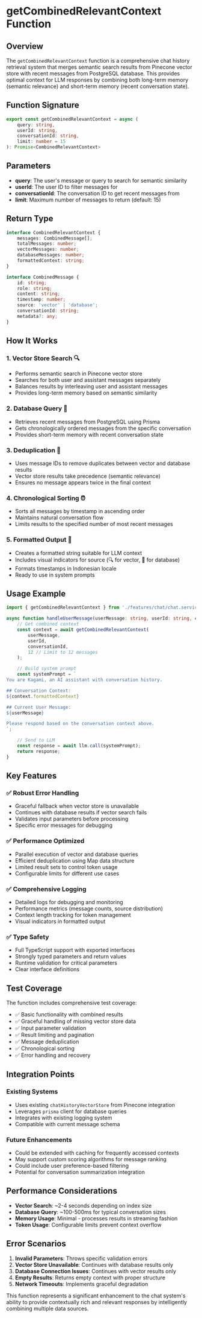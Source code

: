 # getCombinedRelevantContext Function

## Overview

The `getCombinedRelevantContext` function is a comprehensive chat history retrieval system that merges semantic search results from Pinecone vector store with recent messages from PostgreSQL database. This provides optimal context for LLM responses by combining both long-term memory (semantic relevance) and short-term memory (recent conversation state).

## Function Signature

```typescript
export const getCombinedRelevantContext = async (
    query: string,
    userId: string,
    conversationId: string,
    limit: number = 15
): Promise<CombinedRelevantContext>
```

## Parameters

- **query**: The user's message or query to search for semantic similarity
- **userId**: The user ID to filter messages for
- **conversationId**: The conversation ID to get recent messages from  
- **limit**: Maximum number of messages to return (default: 15)

## Return Type

```typescript
interface CombinedRelevantContext {
    messages: CombinedMessage[];
    totalMessages: number;
    vectorMessages: number;
    databaseMessages: number;
    formattedContext: string;
}

interface CombinedMessage {
    id: string;
    role: string;
    content: string;
    timestamp: number;
    source: 'vector' | 'database';
    conversationId: string;
    metadata?: any;
}
```

## How It Works

### 1. **Vector Store Search** 🔍
- Performs semantic search in Pinecone vector store
- Searches for both user and assistant messages separately
- Balances results by interleaving user and assistant messages
- Provides long-term memory based on semantic similarity

### 2. **Database Query** 📝
- Retrieves recent messages from PostgreSQL using Prisma
- Gets chronologically ordered messages from the specific conversation
- Provides short-term memory with recent conversation state

### 3. **Deduplication** 🔄
- Uses message IDs to remove duplicates between vector and database results
- Vector store results take precedence (semantic relevance)
- Ensures no message appears twice in the final context

### 4. **Chronological Sorting** ⏰
- Sorts all messages by timestamp in ascending order
- Maintains natural conversation flow
- Limits results to the specified number of most recent messages

### 5. **Formatted Output** 📝
- Creates a formatted string suitable for LLM context
- Includes visual indicators for source (🔍 for vector, 📝 for database)
- Formats timestamps in Indonesian locale
- Ready to use in system prompts

## Usage Example

```typescript
import { getCombinedRelevantContext } from './features/chat/chat.service';

async function handleUserMessage(userMessage: string, userId: string, conversationId: string) {
    // Get combined context
    const context = await getCombinedRelevantContext(
        userMessage,
        userId,
        conversationId,
        12 // Limit to 12 messages
    );

    // Build system prompt
    const systemPrompt = `
You are Kagami, an AI assistant with conversation history.

## Conversation Context:
${context.formattedContext}

## Current User Message:
${userMessage}

Please respond based on the conversation context above.
`;

    // Send to LLM
    const response = await llm.call(systemPrompt);
    return response;
}
```

## Key Features

### ✅ **Robust Error Handling**
- Graceful fallback when vector store is unavailable
- Continues with database results if vector search fails
- Validates input parameters before processing
- Specific error messages for debugging

### ✅ **Performance Optimized**
- Parallel execution of vector and database queries
- Efficient deduplication using Map data structure
- Limited result sets to control token usage
- Configurable limits for different use cases

### ✅ **Comprehensive Logging**
- Detailed logs for debugging and monitoring
- Performance metrics (message counts, source distribution)
- Context length tracking for token management
- Visual indicators in formatted output

### ✅ **Type Safety**
- Full TypeScript support with exported interfaces
- Strongly typed parameters and return values
- Runtime validation for critical parameters
- Clear interface definitions

## Test Coverage

The function includes comprehensive test coverage:

- ✅ Basic functionality with combined results
- ✅ Graceful handling of missing vector store data
- ✅ Input parameter validation
- ✅ Result limiting and pagination
- ✅ Message deduplication
- ✅ Chronological sorting
- ✅ Error handling and recovery

## Integration Points

### **Existing Systems**
- Uses existing `chatHistoryVectorStore` from Pinecone integration
- Leverages `prisma` client for database queries  
- Integrates with existing logging system
- Compatible with current message schema

### **Future Enhancements**
- Could be extended with caching for frequently accessed contexts
- May support custom scoring algorithms for message ranking
- Could include user preference-based filtering
- Potential for conversation summarization integration

## Performance Considerations

- **Vector Search**: ~2-4 seconds depending on index size
- **Database Query**: ~100-500ms for typical conversation sizes
- **Memory Usage**: Minimal - processes results in streaming fashion
- **Token Usage**: Configurable limits prevent context overflow

## Error Scenarios

1. **Invalid Parameters**: Throws specific validation errors
2. **Vector Store Unavailable**: Continues with database results only
3. **Database Connection Issues**: Continues with vector results only
4. **Empty Results**: Returns empty context with proper structure
5. **Network Timeouts**: Implements graceful degradation

This function represents a significant enhancement to the chat system's ability to provide contextually rich and relevant responses by intelligently combining multiple data sources.

